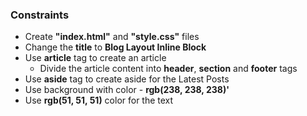 ### Constraints

- Create **"index.html"** and **"style.css"** files
- Change the **title** to **Blog Layout Inline Block**
- Use **article** tag to create an article
  - Divide the article content into **header**, **section** and **footer** tags
- Use **aside** tag to create aside for the Latest Posts
- Use background with color - **rgb(238, 238, 238)'**
- Use **rgb(51, 51, 51)** color for the text
